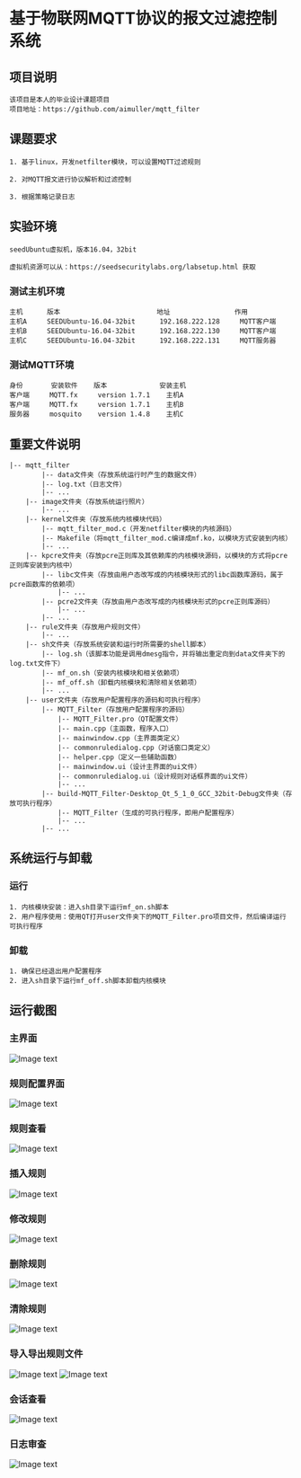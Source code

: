 # 基于物联网MQTT协议的报文过滤控制系统

## 项目说明
    该项目是本人的毕业设计课题项目
    项目地址：https://github.com/aimuller/mqtt_filter

## 课题要求

    1. 基于linux，开发netfilter模块，可以设置MQTT过滤规则

    2. 对MQTT报文进行协议解析和过滤控制

    3. 根据策略记录日志

## 实验环境
    seedUbuntu虚拟机，版本16.04，32bit

    虚拟机资源可以从：https://seedsecuritylabs.org/labsetup.html 获取
    
### 测试主机环境
    主机	    版本                        地址	            作用
    主机A	    SEEDUbuntu-16.04-32bit      192.168.222.128	    MQTT客户端
    主机B	    SEEDUbuntu-16.04-32bit      192.168.222.130	    MQTT客户端
    主机C	    SEEDUbuntu-16.04-32bit      192.168.222.131     MQTT服务器
    
### 测试MQTT环境
    身份	     安装软件	 版本	            安装主机
    客户端 	MQTT.fx	    version 1.7.1	 主机A
    客户端	    MQTT.fx	    version 1.7.1	 主机B
    服务器	    mosquito	version 1.4.8	 主机C



## 重要文件说明
    |-- mqtt_filter
            |-- data文件夹（存放系统运行时产生的数据文件）
            |-- log.txt（日志文件）
            |-- ...
        |-- image文件夹（存放系统运行照片）
            |-- ...
        |-- kernel文件夹（存放系统内核模块代码）
            |-- mqtt_filter_mod.c（开发netfilter模块的内核源码）
            |-- Makefile（将mqtt_filter_mod.c编译成mf.ko，以模块方式安装到内核）
            |-- ...
        |-- kpcre文件夹（存放pcre正则库及其依赖库的内核模块源码，以模块的方式将pcre正则库安装到内核中）
            |-- libc文件夹（存放由用户态改写成的内核模块形式的libc函数库源码，属于pcre函数库的依赖项）
                |-- ...
            |-- pcre2文件夹（存放由用户态改写成的内核模块形式的pcre正则库源码）
                |-- ...
            |-- ...
        |-- rule文件夹（存放用户规则文件）
            |-- ...
        |-- sh文件夹（存放系统安装和运行时所需要的shell脚本）
            |-- log.sh（该脚本功能是调用dmesg指令，并将输出重定向到data文件夹下的log.txt文件下）
            |-- mf_on.sh（安装内核模块和相关依赖项）
            |-- mf_off.sh（卸载内核模块和清除相关依赖项）
            |-- ...
        |-- user文件夹（存放用户配置程序的源码和可执行程序）
            |-- MQTT_Filter（存放用户配置程序的源码）
                |-- MQTT_Filter.pro（QT配置文件）
                |-- main.cpp（主函数，程序入口）
                |-- mainwindow.cpp（主界面类定义）
                |-- commonruledialog.cpp（对话窗口类定义）
                |-- helper.cpp（定义一些辅助函数）
                |-- mainwindow.ui（设计主界面的ui文件）
                |-- commonruledialog.ui（设计规则对话框界面的ui文件）
                |-- ...
            |-- build-MQTT_Filter-Desktop_Qt_5_1_0_GCC_32bit-Debug文件夹（存放可执行程序）
                |-- MQTT_Filter（生成的可执行程序，即用户配置程序）
                |-- ...
            |-- ...
 
## 系统运行与卸载
### 运行
    1. 内核模块安装：进入sh目录下运行mf_on.sh脚本
    2. 用户程序使用：使用QT打开user文件夹下的MQTT_Filter.pro项目文件，然后编译运行可执行程序

### 卸载
    1. 确保已经退出用户配置程序
    2. 进入sh目录下运行mf_off.sh脚本卸载内核模块
    
## 运行截图
### 主界面
![Image text](https://raw.githubusercontent.com/aimuller/mqtt_filter/master/image/%E4%B8%BB%E7%95%8C%E9%9D%A2.png)
### 规则配置界面
![Image text](https://raw.githubusercontent.com/aimuller/mqtt_filter/master/image/%E8%A7%84%E5%88%99%E9%85%8D%E7%BD%AE%E7%95%8C%E9%9D%A2.png)
### 规则查看
![Image text](https://raw.githubusercontent.com/aimuller/mqtt_filter/master/image/%E8%A7%84%E5%88%99%E6%9F%A5%E7%9C%8B.png)
### 插入规则
![Image text](https://raw.githubusercontent.com/aimuller/mqtt_filter/master/image/%E6%8F%92%E5%85%A5%E8%A7%84%E5%88%99.png)
### 修改规则
![Image text](https://raw.githubusercontent.com/aimuller/mqtt_filter/master/image/%E4%BF%AE%E6%94%B9%E8%A7%84%E5%88%99.png)
### 删除规则
![Image text](https://raw.githubusercontent.com/aimuller/mqtt_filter/master/image/%E5%88%A0%E9%99%A4%E8%A7%84%E5%88%99.png)
### 清除规则
![Image text](https://raw.githubusercontent.com/aimuller/mqtt_filter/master/image/%E6%B8%85%E9%99%A4%E8%A7%84%E5%88%99.png)
### 导入导出规则文件
![Image text](https://raw.githubusercontent.com/aimuller/mqtt_filter/master/image/%E5%AF%BC%E5%85%A5%E5%AF%BC%E5%87%BA%E8%A7%84%E5%88%99%E6%96%87%E4%BB%B6.png)
![Image text](https://raw.githubusercontent.com/aimuller/mqtt_filter/master/image/%E5%AF%BC%E5%85%A5%E8%A7%84%E5%88%99%E6%96%87%E4%BB%B6.png)
### 会话查看
![Image text](https://raw.githubusercontent.com/aimuller/mqtt_filter/master/image/%E4%BC%9A%E8%AF%9D%E6%9F%A5%E7%9C%8B.png)
### 日志审查
![Image text](https://raw.githubusercontent.com/aimuller/mqtt_filter/master/image/%E6%97%A5%E5%BF%97%E5%AE%A1%E6%9F%A5.png)

